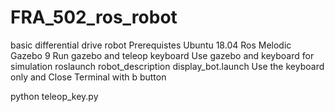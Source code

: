 # FRA_502_ros_robot
basic differential drive robot
Prerequistes
Ubuntu 18.04
Ros Melodic
Gazebo 9
Run gazebo and teleop keyboard
Use gazebo and keyboard for simulation
roslaunch robot_description display_bot.launch
Use the keyboard only and Close Terminal with b button

python teleop_key.py

